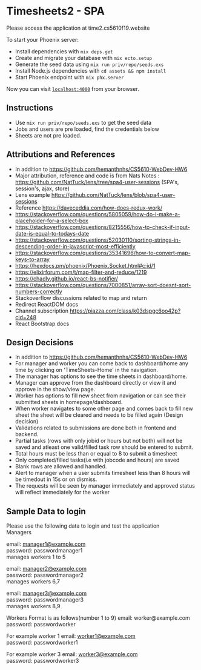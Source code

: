 # Timesheets2 - SPA

Please access the application at time2.cs5610f19.website

To start your Phoenix server:

  * Install dependencies with `mix deps.get`
  * Create and migrate your database with `mix ecto.setup`
  * Generate the seed data using `mix run priv/repo/seeds.exs`
  * Install Node.js dependencies with `cd assets && npm install`
  * Start Phoenix endpoint with `mix phx.server`

Now you can visit [`localhost:4000`](http://localhost:4000) from your browser.
## Instructions
  * Use `mix run priv/repo/seeds.exs` to get the seed data
  * Jobs and users are pre loaded, find the credentials below
  * Sheets are not pre loaded.
  
## Attributions and References
* In addition to https://github.com/hemanthnhs/CS5610-WebDev-HW6
* Major attribution, reference and code is from Nats Notes : https://github.com/NatTuck/lens/tree/spa4-user-sessions (SPA's, session's, ajax, store)
* Lens example https://github.com/NatTuck/lens/blob/spa4-user-sessions
* Reference https://daveceddia.com/how-does-redux-work/
* https://stackoverflow.com/questions/5805059/how-do-i-make-a-placeholder-for-a-select-box
* https://stackoverflow.com/questions/8215556/how-to-check-if-input-date-is-equal-to-todays-date
* https://stackoverflow.com/questions/52030110/sorting-strings-in-descending-order-in-javascript-most-efficiently
* https://stackoverflow.com/questions/35341696/how-to-convert-map-keys-to-array
* https://hexdocs.pm/phoenix/Phoenix.Socket.html#c:id/1
* https://elixirforum.com/t/map-filter-and-reduce/1219
* https://chadly.github.io/react-bs-notifier/
* https://stackoverflow.com/questions/7000851/array-sort-doesnt-sort-numbers-correctly
* Stackoverflow discussions related to map and return
* Redirect ReactDOM docs
* Channel subscription https://piazza.com/class/k03dspgc6oo42p?cid=248
* React Bootstrap docs

## Design Decisions
* In addition to https://github.com/hemanthnhs/CS5610-WebDev-HW6
* For manager and worker you can come back to dashboard/home any time by clicking on 'TimeSheets-Home' in the navigation.
* The manager has options to see the time sheets in dashboard/home.
* Manager can approve from the dashboard directly or view it and approve in the show/view page.
* Worker has options to fill new sheet from navigation or can see their submitted sheets in homepage/dashboard.
* When worker navigates to some other page and comes back to fill new sheet the sheet will be cleared and needs to be filled again (Design decision)
* Validations related to submissions are done both in frontend and backend.
* Partial tasks (rows with only jobid or hours but not both) will not be saved and atleast one valid/filled task row should be entered to submit.
* Total hours must be less than or equal to 8 to submit a timesheet
* Only completed/filled tasks(i.e with jobcode and hours) are saved
* Blank rows are allowed and handled.
* Alert to manager when a user submits timesheet less than 8 hours will be timedout in 15s or on dismiss.
* The requests will be seen by manager immediately and approved status will reflect immediately for the worker

## Sample Data to login

Please use the following data to login and test the application  
Managers    

email: manager1@example.com  
password: passwordmanager1  
manages workers 1 to 5

email: manager2@example.com  
password: passwordmanager2  
manages workers 6,7

email: manager3@example.com  
password: passwordmanager3  
manages workers 8,9

Workers Format is as follows(number 1 to 9)
email: worker<number>@example.com
password: passwordworker<number>

For example worker 1
email: worker1@example.com  
password: passwordworker1

For example worker 3
email: worker3@example.com  
password: passwordworker3

